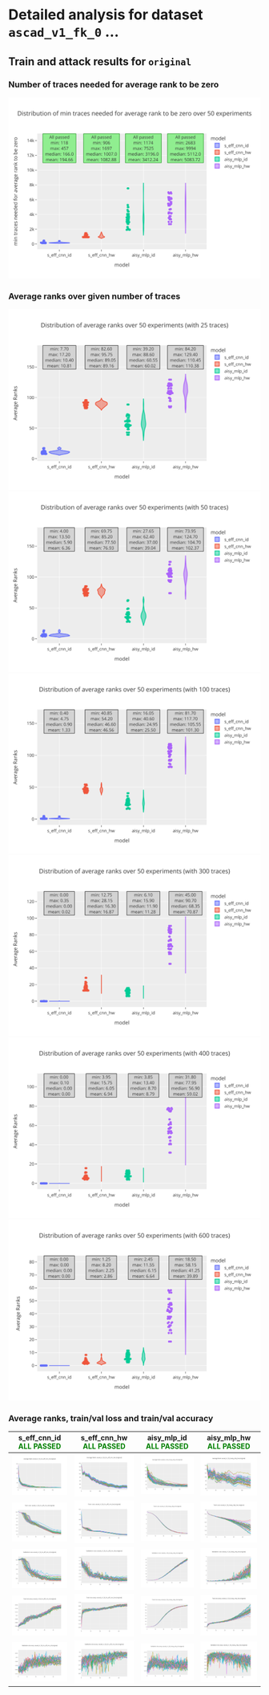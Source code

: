 
# Detailed analysis for dataset `ascad_v1_fk_0` ...


## Train and attack results for `original` 


### Number of traces needed for average rank to be zero 

![Number of traces needed for average rank to be zero](../plots/original/ascad_v1_fk_0/violin.svg)


### Average ranks over given number of traces 

![violin_avg_rank_0](../plots/original/ascad_v1_fk_0/violin_avg_rank_0.svg)
![violin_avg_rank_1](../plots/original/ascad_v1_fk_0/violin_avg_rank_1.svg)
![violin_avg_rank_2](../plots/original/ascad_v1_fk_0/violin_avg_rank_2.svg)
![violin_avg_rank_3](../plots/original/ascad_v1_fk_0/violin_avg_rank_3.svg)
![violin_avg_rank_4](../plots/original/ascad_v1_fk_0/violin_avg_rank_4.svg)
![violin_avg_rank_5](../plots/original/ascad_v1_fk_0/violin_avg_rank_5.svg)

### Average ranks, train/val loss and train/val accuracy 


|s_eff_cnn_id<br><span style='color:green'>**ALL PASSED** </span>|s_eff_cnn_hw<br><span style='color:green'>**ALL PASSED** </span>|aisy_mlp_id<br><span style='color:green'>**ALL PASSED** </span>|aisy_mlp_hw<br><span style='color:green'>**ALL PASSED** </span>|
|---|---|---|---|
|![Average Rank](../plots/original/ascad_v1_fk_0/s_eff_cnn_id/average_rank.svg)|![Average Rank](../plots/original/ascad_v1_fk_0/s_eff_cnn_hw/average_rank.svg)|![Average Rank](../plots/original/ascad_v1_fk_0/aisy_mlp_id/average_rank.svg)|![Average Rank](../plots/original/ascad_v1_fk_0/aisy_mlp_hw/average_rank.svg)|
|![Train Loss](../plots/original/ascad_v1_fk_0/s_eff_cnn_id/train_loss.svg)|![Train Loss](../plots/original/ascad_v1_fk_0/s_eff_cnn_hw/train_loss.svg)|![Train Loss](../plots/original/ascad_v1_fk_0/aisy_mlp_id/train_loss.svg)|![Train Loss](../plots/original/ascad_v1_fk_0/aisy_mlp_hw/train_loss.svg)|
|![Validation Loss](../plots/original/ascad_v1_fk_0/s_eff_cnn_id/val_loss.svg)|![Validation Loss](../plots/original/ascad_v1_fk_0/s_eff_cnn_hw/val_loss.svg)|![Validation Loss](../plots/original/ascad_v1_fk_0/aisy_mlp_id/val_loss.svg)|![Validation Loss](../plots/original/ascad_v1_fk_0/aisy_mlp_hw/val_loss.svg)|
|![Train Accuracy](../plots/original/ascad_v1_fk_0/s_eff_cnn_id/train_acc.svg)|![Train Accuracy](../plots/original/ascad_v1_fk_0/s_eff_cnn_hw/train_acc.svg)|![Train Accuracy](../plots/original/ascad_v1_fk_0/aisy_mlp_id/train_acc.svg)|![Train Accuracy](../plots/original/ascad_v1_fk_0/aisy_mlp_hw/train_acc.svg)|
|![Validation Accuracy](../plots/original/ascad_v1_fk_0/s_eff_cnn_id/val_acc.svg)|![Validation Accuracy](../plots/original/ascad_v1_fk_0/s_eff_cnn_hw/val_acc.svg)|![Validation Accuracy](../plots/original/ascad_v1_fk_0/aisy_mlp_id/val_acc.svg)|![Validation Accuracy](../plots/original/ascad_v1_fk_0/aisy_mlp_hw/val_acc.svg)|
